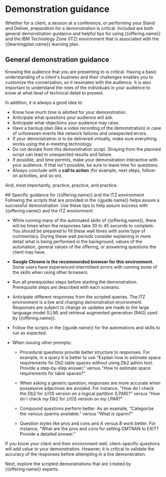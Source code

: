 # Demonstration guidance
Whether for a client, a session at a conference, or performing your Stand and Deliver, preparation for a demonstration is critical. Included are both general demonstration guidance and helpful tips for using {{offering.name}} and the IBM Technology Zone (ITZ) environment that is associated with the {{learningplan.name}} learning plan.

## General demonstration guidance
Knowing the audience that you are presenting to is critical. Having a basic understanding of a client's business and their challenges enables you to customize the conversation, so it resonates with the audience. It is also important to understand the roles of the individuals in your audience to know at what level of technical detail to present.

In addition, it is always a good idea to:

- Know how much time is allotted for your demonstration.
- Anticipate what questions your audience will ask.
- Anticipate what objections your audience may raise.
- Have a backup plan (like a video recording of the demonstration) in case of unforeseen events like network failures and unexpected errors.
- If your demonstration is to be delivered virtually, make sure everything works using the e-meeting technology.
- Do not deviate from this demonstration script. Straying from the planned script can lead to unexpected results and failure.
- If possible, and time permits, make your demonstration interactive with your audience. If that isn't possible, be sure to leave time for questions.
- Always conclude with a **call to action** (for example, next steps, follow-on activities, and so on).

And, most importantly, practice, practice, and practice.
<div style="page-break-after: always;"></div>
## Specific guidance for {{offering.name}} and the ITZ environment
Following the scripts that are provided in the {{guide.name}} helps assure a successful demonstration. Use these tips to help assure success with {{offering.name}} and the ITZ environment:

- While running many of the automated skills of {{offering.name}}, there will be times when the responses take 30 to 45 seconds to complete. You should be prepared to fill these wait times with some type of commentary. During these wait periods consider explaining in more detail what is being performed in the background, values of the automation, general values of the offering, or answering questions the client may have. 
- **Google Chrome is the recommended browser for this environment.** Some users have experienced intermittent errors with running some of the skills when using other browsers.
- Run all prerequisites steps before starting the demonstration. Prerequisite steps are described with each scenario.
- Anticipate different responses from the scripted queries. The ITZ environment is a live and changing demonstration environment. Responses are subject to change as updates are made to the large language model (LLM) and retrieval augmented generation (RAG) used by {{offering.name}}.
- Follow the scripts in the {{guide.name}} for the automations and skills to run as expected. 
- When issuing other prompts:
  
    - Procedural questions provide better structure to responses. For example, in a query it is better to use "Explain how to estimate space requirements for Db2 table spaces without using Db2 admin tool. Provide a step-by-step answer.” versus "How to estimate space requirements for table spaces?"
   
   - When asking a generic question, responses are more accurate when possessive adjectives are avoided. For instance, "How do I check the Db2 for z/OS version on a logical partition (LPAR)?” versus "How do I check *my* Db2 for z/OS version on *my* LPAR?”
   
   - Compound questions perform better. As an example, “Categorize the various zparms available.” versus “What is zparm?”
  
   - Question styles like pros and cons and *A* versus *B* work better. For instance, “What are the pros and cons for setting GMTRAN to EXIT? Provide a detailed answer.”

If you know your client and their environment well, client-specific questions will add value to your demonstration. However, it is critical to validate the accuracy of the responses before attempting in a live demonstration.

Next, explore the scripted demonstrations that are created by {{offering.name}} experts.
